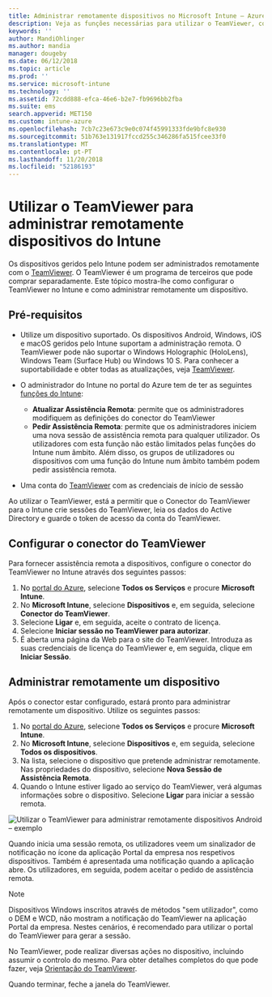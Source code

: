 ```yaml
---
title: Administrar remotamente dispositivos no Microsoft Intune – Azure | Microsoft Docs
description: Veja as funções necessárias para utilizar o TeamViewer, como instalar o conector do TeamViewer e orientação passo a passo para administrar remotamente dispositivos com o Microsoft Intune no portal do Azure
keywords: ''
author: MandiOhlinger
ms.author: mandia
manager: dougeby
ms.date: 06/12/2018
ms.topic: article
ms.prod: ''
ms.service: microsoft-intune
ms.technology: ''
ms.assetid: 72cdd888-efca-46e6-b2e7-fb9696bb2fba
ms.suite: ems
search.appverid: MET150
ms.custom: intune-azure
ms.openlocfilehash: 7cb7c23e673c9e0c074f45991333fde9bfc8e930
ms.sourcegitcommit: 51b763e131917fccd255c346286fa515fcee33f0
ms.translationtype: MT
ms.contentlocale: pt-PT
ms.lasthandoff: 11/20/2018
ms.locfileid: "52186193"
---
```

# <a name="use-teamviewer-to-remotely-administer-intune-devices"></a>Utilizar o TeamViewer para administrar remotamente dispositivos do Intune

Os dispositivos geridos pelo Intune podem ser administrados remotamente com o [TeamViewer](https://www.teamviewer.com). O TeamViewer é um programa de terceiros que pode comprar separadamente. Este tópico mostra-lhe como configurar o TeamViewer no Intune e como administrar remotamente um dispositivo. 

## <a name="prerequisites"></a>Pré-requisitos

- Utilize um dispositivo suportado. Os dispositivos Android, Windows, iOS e macOS geridos pelo Intune suportam a administração remota. O TeamViewer pode não suportar o Windows Holographic (HoloLens), Windows Team (Surface Hub) ou Windows 10 S. Para conhecer a suportabilidade e obter todas as atualizações, veja [TeamViewer](https://www.teamviewer.com).

- O administrador do Intune no portal do Azure tem de ter as seguintes [funções do Intune](role-based-access-control.md):  

    - **Atualizar Assistência Remota**: permite que os administradores modifiquem as definições do conector do TeamViewer
    - **Pedir Assistência Remota**: permite que os administradores iniciem uma nova sessão de assistência remota para qualquer utilizador. Os utilizadores com esta função não estão limitados pelas funções do Intune num âmbito. Além disso, os grupos de utilizadores ou dispositivos com uma função do Intune num âmbito também podem pedir assistência remota. 

- Uma conta do [TeamViewer](https://www.teamviewer.com) com as credenciais de início de sessão

Ao utilizar o TeamViewer, está a permitir que o Conector do TeamViewer para o Intune crie sessões do TeamViewer, leia os dados do Active Directory e guarde o token de acesso da conta do TeamViewer.

## <a name="configure-the-teamviewer-connector"></a>Configurar o conector do TeamViewer

Para fornecer assistência remota a dispositivos, configure o conector do TeamViewer no Intune através dos seguintes passos:

1. No [portal do Azure](https://portal.azure.com), selecione **Todos os Serviços** e procure **Microsoft Intune**.
2. No **Microsoft Intune**, selecione **Dispositivos** e, em seguida, selecione **Conector do TeamViewer**.
3. Selecione **Ligar** e, em seguida, aceite o contrato de licença.
4. Selecione **Iniciar sessão no TeamViewer para autorizar**.
5. É aberta uma página da Web para o site do TeamViewer. Introduza as suas credenciais de licença do TeamViewer e, em seguida, clique em **Iniciar Sessão**.

## <a name="remotely-administer-a-device"></a>Administrar remotamente um dispositivo

Após o conector estar configurado, estará pronto para administrar remotamente um dispositivo. Utilize os seguintes passos: 

1. No [portal do Azure](https://portal.azure.com), selecione **Todos os Serviços** e procure **Microsoft Intune**.
2. No **Microsoft Intune**, selecione **Dispositivos** e, em seguida, selecione **Todos os dispositivos**.
3. Na lista, selecione o dispositivo que pretende administrar remotamente. Nas propriedades do dispositivo, selecione **Nova Sessão de Assistência Remota**.
4. Quando o Intune estiver ligado ao serviço do TeamViewer, verá algumas informações sobre o dispositivo. Selecione **Ligar** para iniciar a sessão remota.

![Utilizar o TeamViewer para administrar remotamente dispositivos Android – exemplo](./media/android-teamviewer.png)

Quando inicia uma sessão remota, os utilizadores veem um sinalizador de notificação no ícone da aplicação Portal da empresa nos respetivos dispositivos. Também é apresentada uma notificação quando a aplicação abre. Os utilizadores, em seguida, podem aceitar o pedido de assistência remota.

> [!NOTE]
> Dispositivos Windows inscritos através de métodos "sem utilizador", como o DEM e WCD, não mostram a notificação do TeamViewer na aplicação Portal da empresa. Nestes cenários, é recomendado para utilizar o portal do TeamViewer para gerar a sessão.

No TeamViewer, pode realizar diversas ações no dispositivo, incluindo assumir o controlo do mesmo. Para obter detalhes completos do que pode fazer, veja [Orientação do TeamViewer](https://www.teamviewer.com/support/documents/).

Quando terminar, feche a janela do TeamViewer.
